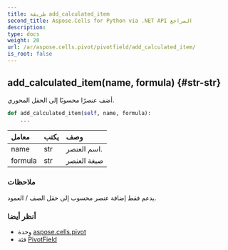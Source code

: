 ```yaml
---
title: طريقة add_calculated_item
second_title: Aspose.Cells for Python via .NET API المراجع
description:
type: docs
weight: 20
url: /ar/aspose.cells.pivot/pivotfield/add_calculated_item/
is_root: false
---
```

##  add_calculated_item(name, formula) {#str-str}
أضف عنصرًا محسوبًا إلى الحقل المحوري.



```python
def add_calculated_item(self, name, formula):
    ...
```


| معامل| يكتب| وصف|
| :- | :- | :- |
| name | str | اسم العنصر.|
| formula | str | صيغة العنصر|
###  ملاحظات

يدعم فقط إضافة عنصر محسوب إلى حقل الصف / العمود.


###  أنظر أيضا

* وحدة [aspose.cells.pivot](../../)
* فئة [PivotField](/cells/python-net/ar/aspose.cells.pivot/pivotfield)
